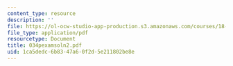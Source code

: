 ```yaml
---
content_type: resource
description: ''
file: https://ol-ocw-studio-app-production.s3.amazonaws.com/courses/18-034-honors-differential-equations-spring-2004/1ca5dedc6b8347a60f2d5e211802be8e_034pexamsoln2.pdf
file_type: application/pdf
resourcetype: Document
title: 034pexamsoln2.pdf
uid: 1ca5dedc-6b83-47a6-0f2d-5e211802be8e
---
```

